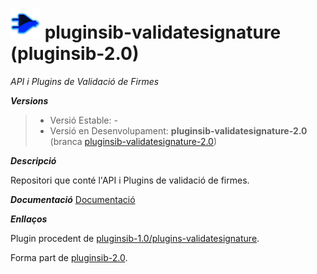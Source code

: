 # ![Logo](https://github.com/GovernIB/maven/raw/binaris/pluginsib/projectinfo_Attachments/icon.jpg) pluginsib-validatesignature  (pluginsib-2.0)
*API i Plugins de Validació de Firmes*

***Versions***
> - Versió Estable: -
> - Versió en Desenvolupament: __pluginsib-validatesignature-2.0__ (branca [pluginsib-validatesignature-2.0](https://github.com/GovernIB/pluginsib-validatesignature/tree/pluginsib-validatesignature-2.0))

***Descripció***

Repositori que conté l'API i Plugins de validació de firmes.

***Documentació***
[Documentació](../../tree/pluginsib-validatesignature-2.0/README.md#documentaci%C3%B3)

***Enllaços***

Plugin procedent de [pluginsib-1.0/plugins-validatesignature](https://github.com/GovernIB/pluginsib/tree/pluginsib-1.0/plugins-validatesignature).  

Forma part de [pluginsib-2.0](https://github.com/GovernIB/pluginsib/tree/pluginsib-2.0).
